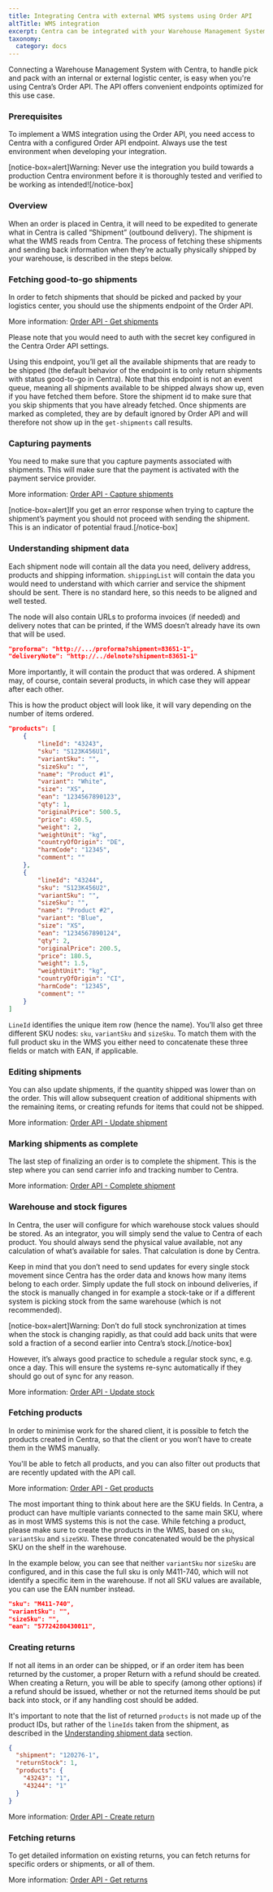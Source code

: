```yaml
---
title: Integrating Centra with external WMS systems using Order API
altTitle: WMS integration
excerpt: Centra can be integrated with your Warehouse Management System in order to handle pick-and-pack services, manage stock or take care of product returns. Click here to learn about the basic functionality of our Order API.
taxonomy:
  category: docs
---
```


Connecting a Warehouse Management System with Centra, to handle pick and pack with an internal or external logistic center, is easy when you're using Centra’s Order API. The API offers convenient endpoints optimized for this use case.

### Prerequisites

To implement a WMS integration using the Order API, you need access to Centra with a configured Order API endpoint. Always use the test environment when developing your integration.

[notice-box=alert]Warning: Never use the integration you build towards a production Centra environment before it is thoroughly tested and verified to be working as intended![/notice-box]

### Overview

When an order is placed in Centra, it will need to be expedited to generate what in Centra is called “Shipment” (outbound delivery). The shipment is what the WMS reads from Centra. The process of fetching these shipments and sending back information when they’re actually physically shipped by your warehouse, is described in the steps below.

### Fetching good-to-go shipments

In order to fetch shipments that should be picked and packed by your logistics center, you should use the shipments endpoint of the Order API.

More information: [Order API - Get shipments](https://docs.centra.com/reference/stable/order-api/get-shipments)

Please note that you would need to auth with the secret key configured in the Centra Order API settings.

Using this endpoint, you’ll get all the available shipments that are ready to be shipped (the default behavior of the endpoint is to only return shipments with status good-to-go in Centra). Note that this endpoint is not an event queue, meaning all shipments available to be shipped always show up, even if you have fetched them before. Store the shipment id to make sure that you skip shipments that you have already fetched. Once shipments are marked as completed, they are by default ignored by Order API and will therefore not show up in the `get-shipments` call results.

### Capturing payments

You need to make sure that you capture payments associated with shipments. This will make sure that the payment is activated with the payment service provider.

More information: [Order API - Capture shipments](https://docs.centra.com/reference/stable/order-api/capture-shipment)

[notice-box=alert]If you get an error response when trying to capture the shipment’s payment you should not proceed with sending the shipment. This is an indicator of potential fraud.[/notice-box]

### Understanding shipment data

Each shipment node will contain all the data you need, delivery address, products and shipping information. `shippingList` will contain the data you would need to understand with which carrier and service the shipment should be sent. There is no standard here, so this needs to be aligned and well tested.

The node will also contain URLs to proforma invoices (if needed) and delivery notes that can be printed, if the WMS doesn’t already have its own that will be used.

```json
"proforma": "http://.../proforma?shipment=83651-1",
"deliveryNote": "http://../delnote?shipment=83651-1"
```

More importantly, it will contain the product that was ordered. A shipment may, of course, contain several products, in which case they will appear after each other.

This is how the product object will look like, it will vary depending on the number of items ordered.

```json
"products": [
	{
		"lineId": "43243",
		"sku": "S123K456U1",
		"variantSku": "",
		"sizeSku": "",
		"name": "Product #1",
		"variant": "White",
		"size": "XS",
		"ean": "1234567890123",
		"qty": 1,
		"originalPrice": 500.5,
		"price": 450.5,
		"weight": 2,
		"weightUnit": "kg",
		"countryOfOrigin": "DE",
		"harmCode": "12345",
		"comment": ""
	},
	{
		"lineId": "43244",
		"sku": "S123K456U2",
		"variantSku": "",
		"sizeSku": "",
		"name": "Product #2",
		"variant": "Blue",
		"size": "XS",
		"ean": "1234567890124",
		"qty": 2,
		"originalPrice": 200.5,
		"price": 180.5,
		"weight": 1.5,
		"weightUnit": "kg",
		"countryOfOrigin": "CI",
		"harmCode": "12345",
		"comment": ""
	}
]
```

`LineId` identifies the unique item row (hence the name). You’ll also get three different SKU nodes: `sku`, `variantSku` and `sizeSku`. To match them with the full product sku in the WMS you either need to concatenate these three fields or match with EAN, if applicable.

### Editing shipments

You can also update shipments, if the quantity shipped was lower than on the order. This will allow subsequent creation of additional shipments with the remaining items, or creating refunds for items that could not be shipped.

More information: [Order API - Update shipment](https://docs.centra.com/reference/stable/order-api/update-shipment)

### Marking shipments as complete

The last step of finalizing an order is to complete the shipment. This is the step where you can send carrier info and tracking number to Centra.

More information: [Order API - Complete shipment](https://docs.centra.com/reference/stable/order-api/complete-shipment)

### Warehouse and stock figures

In Centra, the user will configure for which warehouse stock values should be stored. As an integrator, you will simply send the value to Centra of each product. You should always send the physical value available, not any calculation of what’s available for sales. That calculation is done by Centra.

Keep in mind that you don’t need to send updates for every single stock movement since Centra has the order data and knows how many items belong to each order. Simply update the full stock on inbound deliveries, if the stock is manually changed in for example a stock-take or if a different system is picking stock from the same warehouse (which is not recommended).

[notice-box=alert]Warning: Don’t do full stock synchronization at times when the stock is changing rapidly, as that could add back units that were sold a fraction of a second earlier into Centra’s stock.[/notice-box]

However, it’s always good practice to schedule a regular stock sync, e.g. once a day. This will ensure the systems re-sync automatically if they should go out of sync for any reason.

More information: [Order API - Update stock](https://docs.centra.com/reference/stable/order-api/update-stock)

### Fetching products

In order to minimise work for the shared client, it is possible to fetch the products created in Centra, so that the client or you won’t have to create them in the WMS manually.

You'll be able to fetch all products, and you can also filter out products that are recently updated with the API call.

More information: [Order API - Get products](https://docs.centra.com/reference/stable/order-api/get-products)

The most important thing to think about here are the SKU fields. In Centra, a product can have multiple variants connected to the same main SKU, where as in most WMS systems this is not the case. While fetching a product, please make sure to create the products in the WMS, based on `sku`, `variantSku` and `sizeSKU`. These three concatenated would be the physical SKU on the shelf in the warehouse.

In the example below, you can see that neither `variantSku` nor `sizeSku` are configured, and in this case the full sku is only M411-740, which will not identify a specific item in the warehouse. If not all SKU values are available, you can use the EAN number instead.

```json
"sku": "M411-740",
"variantSku": "",
"sizeSku": "",
"ean": "57724280430011",
```

### Creating returns

If not all items in an order can be shipped, or if an order item has been returned by the customer, a proper Return with a refund should be created. When creating a Return, you will be able to specify (among other options) if a refund should be issued, whether or not the returned items should be put back into stock, or if any handling cost should be added.

It's important to note that the list of returned `products` is not made up of the product IDs, but rather of the `lineIds` taken from the shipment, as described in the [Understanding shipment data](#understanding-shipment-data) section.

```json
{
  "shipment": "120276-1",
  "returnStock": 1,
  "products": {
    "43243": "1",
    "43244": "1"
  }
}
```

More information: [Order API - Create return](https://docs.centra.com/reference/stable/order-api/create-return)

### Fetching returns

To get detailed information on existing returns, you can fetch returns for specific orders or shipments, or all of them.

More information: [Order API - Get returns](https://docs.centra.com/reference/stable/order-api/get-returns)
